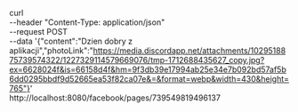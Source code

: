 curl \
  --header "Content-Type: application/json" \
  --request POST \
  --data '{"content":"Dzien dobry z aplikacji","photoLink":"https://media.discordapp.net/attachments/1029518875739574322/1227329114579669076/tmp-1712688435627_copy.jpg?ex=6628024f&is=66158d4f&hm=9f3db39e17994ab25e34e7b092bd57af5b6dd0295bbdf9d52665ea53f82ca07e&=&format=webp&width=430&height=765"}' \
  http://localhost:8080/facebook/pages/739549819496137
